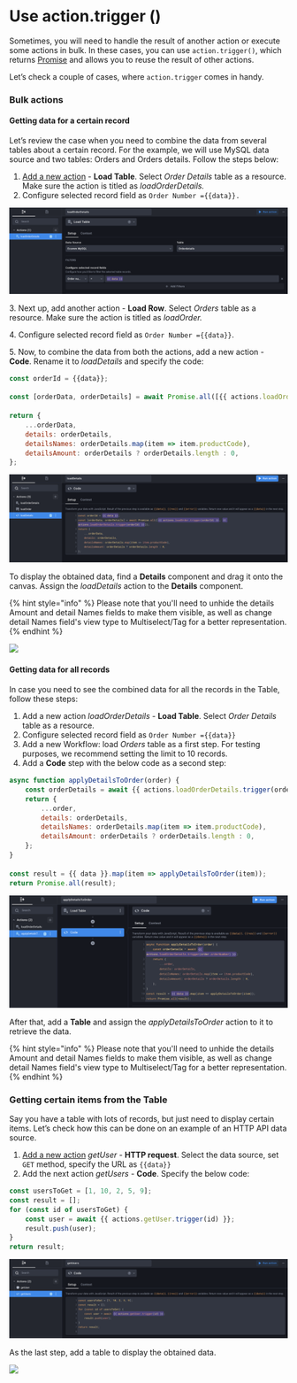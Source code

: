 # Use action.trigger ()

Sometimes, you will need to handle the result of another action or execute some actions in bulk. In these cases, you can use `action.trigger()`, which returns [Promise](https://developer.mozilla.org/ru/docs/Web/JavaScript/Reference/Global\_Objects/Promise) and allows you to reuse the result of other actions.

Let’s check a couple of cases, where `action.trigger` comes in handy.

### Bulk actions

#### Getting data for a certain record

Let’s review the case when you need to combine the data from several tables about a certain record. For the example, we will use MySQL data source and two tables: Orders and Orders details. Follow the steps below:

1. [Add a new action](https://docs.uibakery.io/basics/working-with-actions#creating-an-action) - **Load Table**. Select _Order Details_ table as a resource. Make sure the action is titled as _loadOrderDetails._
2. Configure selected record field as `Order Number ={{data}}.`

![](<../../.gitbook/assets/Screenshot 2021-11-30 at 17.32.05.png>)

3\. Next up, add another action - **Load Row**. Select _Orders_ table as a resource. Make sure the action is titled as _loadOrder._

4\. Configure selected record field as `Order Number ={{data}}`.

5\. Now, to combine the data from both the actions, add a new action - **Code**. Rename it to _loadDetails_ and specify the code:

```javascript
const orderId = {{data}};

const [orderData, orderDetails] = await Promise.all([{{ actions.loadOrder.trigger(orderId) }}, {{ actions.loadOrderDetails.trigger(orderId) }}]);

return {
	...orderData,
  	details: orderDetails,
  	detailsNames: orderDetails.map(item => item.productCode),
  	detailsAmount: orderDetails ? orderDetails.length : 0,
};
```

![](<../../.gitbook/assets/Screenshot 2021-11-30 at 16.56.00.png>)

To display the obtained data, find a **Details** component and drag it onto the canvas. Assign the _loadDetails_ action to the **Details** component.

{% hint style="info" %}
Please note that you'll need to unhide the details Amount and detail Names fields to make them visible, as well as change detail Names field's view type to Multiselect/Tag for a better representation.
{% endhint %}

![](../../.gitbook/assets/trigger1Opt.gif)

#### Getting data for all records

In case you need to see the combined data for all the records in the Table, follow these steps:

1. Add a new action _loadOrderDetails_ -  **Load Table**. Select _Order Details_ table as a resource.&#x20;
2. Configure selected record field as `Order Number ={{data}}`
3. Add a new Workflow: load _Orders_ table as a first step. For testing purposes, we recommend setting the limit to 10 records.
4. Add a **Code** step with the below code as a second step:

```javascript
async function applyDetailsToOrder(order) {
    const orderDetails = await {{ actions.loadOrderDetails.trigger(order.orderNumber) }};
    return {
        ...order,
        details: orderDetails,
        detailsNames: orderDetails.map(item => item.productCode),
        detailsAmount: orderDetails ? orderDetails.length : 0,
    };
}

const result = {{ data }}.map(item => applyDetailsToOrder(item));
return Promise.all(result);
```

![](<../../.gitbook/assets/Screenshot 2021-11-30 at 17.34.28 1.png>)

After that, add a **Table** and assign the _applyDetailsToOrder_ action to it to retrieve the data.&#x20;

{% hint style="info" %}
Please note that you'll need to unhide the details Amount and detail Names fields to make them visible, as well as change detail Names field's view type to Multiselect/Tag for a better representation.
{% endhint %}

### Getting certain items from the Table

Say you have a table with lots of records, but just need to display certain items. Let’s check how this can be done on an example of an HTTP API data source.

1. [Add a new action](https://docs.uibakery.io/basics/working-with-actions#creating-an-action) _getUser_ - **HTTP request**. Select the data source, set `GET` method, specify the URL as `{{data}}`
2. Add the next action _getUsers_ - **Code**. Specify the below code:

```javascript
const usersToGet = [1, 10, 2, 5, 9];
const result = [];
for (const id of usersToGet) {
    const user = await {{ actions.getUser.trigger(id) }};
    result.push(user);
}
return result;
```

![](<../../.gitbook/assets/Screenshot 2021-11-30 at 15.51.24.png>)

As the last step, add a table to display the obtained data.

![](../../.gitbook/assets/httpOpt.gif)
